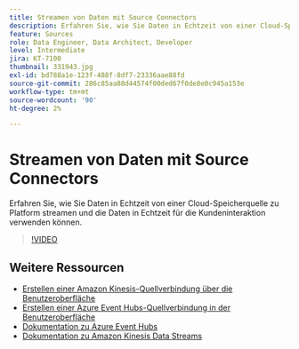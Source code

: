 ```yaml
---
title: Streamen von Daten mit Source Connectors
description: Erfahren Sie, wie Sie Daten in Echtzeit von einer Cloud-Speicherquelle zu Platform streamen und die Daten in Echtzeit für die Kundeninteraktion verwenden können.
feature: Sources
role: Data Engineer, Data Architect, Developer
level: Intermediate
jira: KT-7100
thumbnail: 331943.jpg
exl-id: bd788a1e-123f-488f-8df7-23336aae88fd
source-git-commit: 286c85aa88d44574f00ded67f0de8e0c945a153e
workflow-type: tm+mt
source-wordcount: '90'
ht-degree: 2%

---
```


# Streamen von Daten mit Source Connectors

Erfahren Sie, wie Sie Daten in Echtzeit von einer Cloud-Speicherquelle zu Platform streamen und die Daten in Echtzeit für die Kundeninteraktion verwenden können.


>[!VIDEO](https://video.tv.adobe.com/v/331943?learn=on&enablevpops)

## Weitere Ressourcen

* [Erstellen einer Amazon Kinesis-Quellverbindung über die Benutzeroberfläche](https://experienceleague.adobe.com/docs/experience-platform/sources/ui-tutorials/create/cloud-storage/kinesis.html)
* [Erstellen einer Azure Event Hubs-Quellverbindung in der Benutzeroberfläche](https://experienceleague.adobe.com/docs/experience-platform/sources/ui-tutorials/create/cloud-storage/eventhub.html)
* [Dokumentation zu Azure Event Hubs](https://docs.microsoft.com/en-us/azure/event-hubs/)
* [Dokumentation zu Amazon Kinesis Data Streams](https://docs.aws.amazon.com/kinesis/index.html)
